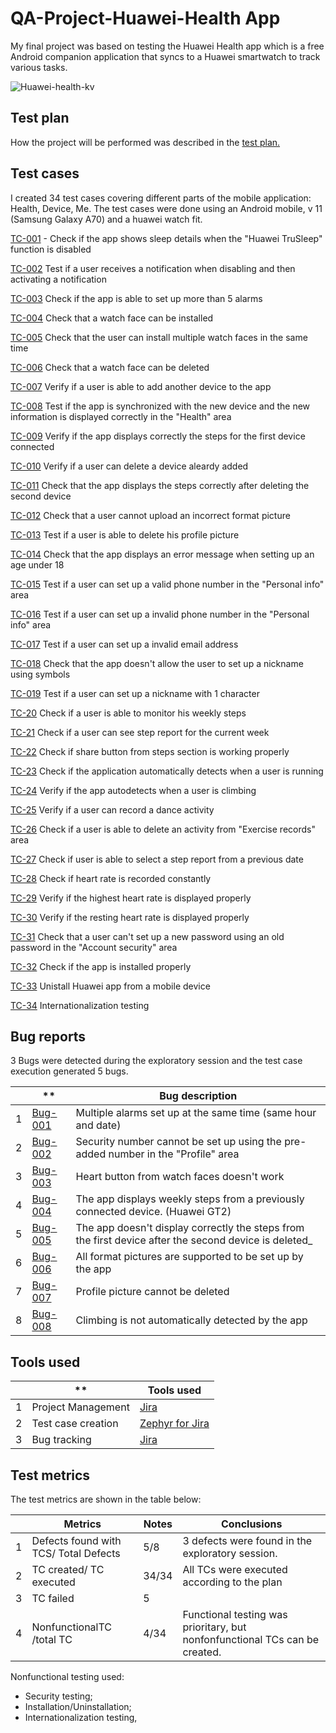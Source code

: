 # **QA-Project-Huawei-Health App**

My final project was based on testing the Huawei Health app which is a free Android companion application that syncs to a Huawei smartwatch to track various tasks.

![Huawei-health-kv](https://user-images.githubusercontent.com/110250127/204929801-986c8fa1-bee6-4ae2-9a02-4ae61612ccb8.jpg)

## **Test plan**

How the project will be performed was described in the [test plan.](https://github.com/AlexandraAncaGabor/QA-Project-Huawei-Health/blob/feature/refactoring/test-plan.md)

## **Test cases**

I created 34 test cases covering different parts of the mobile application: Health, Device, Me.
The test cases were done using an Android mobile, v 11 (Samsung Galaxy A70) and a huawei watch fit.

[TC-001](https://github.com/AlexandraAncaGabor/QA-Project-Huawei-Health/blob/feature/refactoring/test-cases/tc-001.md) - Check if the app shows sleep details when the "Huawei TruSleep" function is disabled

[TC-002](https://github.com/AlexandraAncaGabor/QA-Project-Huawei-Health/blob/feature/refactoring/test-cases/tc-002.md) Test if a user receives a notification when disabling and then activating a notification

[TC-003](https://github.com/AlexandraAncaGabor/QA-Project-Huawei-Health/blob/feature/refactoring/test-cases/tc-003.md) Check if the app is able to set up more than 5 alarms

[TC-004](https://github.com/AlexandraAncaGabor/QA-Project-Huawei-Health/blob/feature/refactoring/test-cases/tc-004.md) Check that a watch face can be installed

[TC-005](https://github.com/AlexandraAncaGabor/QA-Project-Huawei-Health/blob/feature/refactoring/test-cases/tc-005.md) Check that the user can install multiple watch faces in the same time

[TC-006](https://github.com/AlexandraAncaGabor/QA-Project-Huawei-Health/blob/feature/refactoring/test-cases/tc-006.md) Check that a watch face can be deleted

[TC-007](https://github.com/AlexandraAncaGabor/QA-Project-Huawei-Health/blob/feature/refactoring/test-cases/tc-007.md) Verify if a user is able to add another device to the app

[TC-008](https://github.com/AlexandraAncaGabor/QA-Project-Huawei-Health/blob/feature/refactoring/test-cases/tc-008.md) Test if the app is synchronized with the new device and the new information is displayed correctly in the "Health" area

[TC-009](https://github.com/AlexandraAncaGabor/QA-Project-Huawei-Health/blob/feature/refactoring/test-cases/tc-009.md) Verify if the app displays correctly the steps for the first device connected

[TC-010](https://github.com/AlexandraAncaGabor/QA-Project-Huawei-Health/blob/feature/refactoring/test-cases/tc-010.md) Verify if a user can delete a device aleardy added

[TC-011](https://github.com/AlexandraAncaGabor/QA-Project-Huawei-Health/blob/feature/refactoring/test-cases/tc-011.md) Check that the app displays the steps correctly after deleting the second device

[TC-012](https://github.com/AlexandraAncaGabor/QA-Project-Huawei-Health/blob/feature/refactoring/test-cases/tc-012.md) Check that a user cannot upload an incorrect format picture

[TC-013](https://github.com/AlexandraAncaGabor/QA-Project-Huawei-Health/blob/feature/refactoring/test-cases/tc-013.md) Test if a user is able to delete his profile picture

[TC-014](https://github.com/AlexandraAncaGabor/QA-Project-Huawei-Health/blob/feature/refactoring/test-cases/tc-014.md) Check that the app displays an error message when setting up an age under 18

[TC-015](https://github.com/AlexandraAncaGabor/QA-Project-Huawei-Health/blob/feature/refactoring/test-cases/tc-015.md) Test if a user can set up a valid phone number in the "Personal info" area

[TC-016](https://github.com/AlexandraAncaGabor/QA-Project-Huawei-Health/blob/feature/refactoring/test-cases/tc-016.md) Test if a user can set up a invalid phone number in the "Personal info" area

[TC-017](https://github.com/AlexandraAncaGabor/QA-Project-Huawei-Health/blob/feature/refactoring/test-cases/tc-017.md) Test if a user can set up a invalid email address

[TC-018](https://github.com/AlexandraAncaGabor/QA-Project-Huawei-Health/blob/feature/refactoring/test-cases/tc-018.md) Check that the app doesn't allow the user to set up a nickname using symbols

[TC-019](https://github.com/AlexandraAncaGabor/QA-Project-Huawei-Health/blob/feature/refactoring/test-cases/tc-019.md) Test if a user can set up a nickname with 1 character

[TC-20](https://github.com/AlexandraAncaGabor/QA-Project-Huawei-Health/blob/feature/refactoring/test-cases/tc-020.md) Check if a user is able to monitor his weekly steps

[TC-21](https://github.com/AlexandraAncaGabor/QA-Project-Huawei-Health/blob/feature/refactoring/test-cases/tc-021.md) Check if a user can see step report for the current week

[TC-22](https://github.com/AlexandraAncaGabor/QA-Project-Huawei-Health/blob/feature/refactoring/test-cases/tc-022.md) Check if share button from steps section is working properly

[TC-23](https://github.com/AlexandraAncaGabor/QA-Project-Huawei-Health/blob/feature/refactoring/test-cases/tc-023.md) Check if the application automatically detects when a user is running

[TC-24](https://github.com/AlexandraAncaGabor/QA-Project-Huawei-Health/blob/feature/refactoring/test-cases/tc-024.md) Verify if the app autodetects when a user is climbing

[TC-25](https://github.com/AlexandraAncaGabor/QA-Project-Huawei-Health/blob/feature/refactoring/test-cases/tc-025.md) Verify if a user can record a dance activity

[TC-26](https://github.com/AlexandraAncaGabor/QA-Project-Huawei-Health/blob/feature/refactoring/test-cases/tc-026.md) Check if a user is able to delete an activity from "Exercise records" area

[TC-27](https://github.com/AlexandraAncaGabor/QA-Project-Huawei-Health/blob/feature/refactoring/test-cases/tc-027.md) Check if user is able to select a step report from a previous date

[TC-28](https://github.com/AlexandraAncaGabor/QA-Project-Huawei-Health/blob/feature/refactoring/test-cases/tc-028.md) Check if heart rate is recorded constantly

[TC-29](https://github.com/AlexandraAncaGabor/QA-Project-Huawei-Health/blob/feature/refactoring/test-cases/tc-029.md) Verify if the highest heart rate is displayed properly

[TC-30](https://github.com/AlexandraAncaGabor/QA-Project-Huawei-Health/blob/feature/refactoring/test-cases/tc-030.md) Verify if the resting heart rate is displayed properly

[TC-31](https://github.com/AlexandraAncaGabor/QA-Project-Huawei-Health/blob/feature/refactoring/test-cases/tc-031.md) Check that a user can't set up a new password using an old password in the "Account security" area

[TC-32](https://github.com/AlexandraAncaGabor/QA-Project-Huawei-Health/blob/feature/refactoring/test-cases/tc-032.md) Check if the app is installed properly

[TC-33](https://github.com/AlexandraAncaGabor/QA-Project-Huawei-Health/blob/feature/refactoring/test-cases/tc-033.md) Unistall Huawei app from a mobile device

[TC-34](https://github.com/AlexandraAncaGabor/QA-Project-Huawei-Health/blob/feature/refactoring/test-cases/tc-034.md) Internationalization testing

## **Bug reports**

3 Bugs were detected during the exploratory session and the test case execution generated 5 bugs.

|     | \*\*                                                                                                               | **Bug description**                                                                                    |
| --: | ------------------------------------------------------------------------------------------------------------------ | ------------------------------------------------------------------------------------------------------ |
|   1 | [Bug-001](https://github.com/AlexandraAncaGabor/QA-Project-Huawei-Health/blob/feature/refactoring/bugs/bug-001.md) | Multiple alarms set up at the same time (same hour and date)                                           |
|   2 | [Bug-002](https://github.com/AlexandraAncaGabor/QA-Project-Huawei-Health/blob/feature/refactoring/bugs/bug-002.md) | Security number cannot be set up using the pre-added number in the "Profile" area                      |
|   3 | [Bug-003](https://github.com/AlexandraAncaGabor/QA-Project-Huawei-Health/blob/feature/refactoring/bugs/bug-003.md) | Heart button from watch faces doesn't work                                                             |
|   4 | [Bug-004](https://github.com/AlexandraAncaGabor/QA-Project-Huawei-Health/blob/feature/refactoring/bugs/bug-004.md) | The app displays weekly steps from a previously connected device. (Huawei GT2)                         |
|   5 | [Bug-005](https://github.com/AlexandraAncaGabor/QA-Project-Huawei-Health/blob/feature/refactoring/bugs/bug-005.md) | The app doesn't display correctly the steps from the first device after the second device is deleted\_ |
|   6 | [Bug-006](https://github.com/AlexandraAncaGabor/QA-Project-Huawei-Health/blob/feature/refactoring/bugs/bug-006.md) | All format pictures are supported to be set up by the app                                              |
|   7 | [Bug-007](https://github.com/AlexandraAncaGabor/QA-Project-Huawei-Health/blob/feature/refactoring/bugs/bug-007.md) | Profile picture cannot be deleted                                                                      |
|   8 | [Bug-008](https://github.com/AlexandraAncaGabor/QA-Project-Huawei-Health/blob/feature/refactoring/bugs/bug-008.md) | Climbing is not automatically detected by the app                                                      |

## **Tools used**

|     | \*\*               | **Tools used**                                                                                                                     |
| --: | ------------------ | ---------------------------------------------------------------------------------------------------------------------------------- |
|   1 | Project Management | [Jira](https://jira.atlassian.com/)                                                                                                |
|   2 | Test case creation | [Zephyr for Jira](https://marketplace.atlassian.com/apps/1213259/zephyr-scale-test-management-for-jira?tab=overview&hosting=cloud) |
|   3 | Bug tracking       | [Jira](https://jira.atlassian.com/)                                                                                                |

## **Test metrics**

The test metrics are shown in the table below:

|     | **Metrics**                           | **Notes** | **Conclusions**                                                             |
| --: | ------------------------------------- | --------- | --------------------------------------------------------------------------- |
|   1 | Defects found with TCS/ Total Defects | 5/8       | 3 defects were found in the exploratory session.                            |
|   2 | TC created/ TC executed               | 34/34     | All TCs were executed according to the plan                                 |
|   3 | TC failed                             | 5         |                                                                             |
|   4 | NonfunctionalTC /total TC             | 4/34      | Functional testing was prioritary, but nonfonfunctional TCs can be created. |

Nonfunctional testing used:

- Security testing;
- Installation/Uninstallation;
- Internationalization testing,
